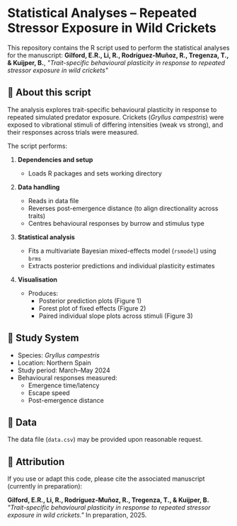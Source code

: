 # Statistical Analyses – Repeated Stressor Exposure in Wild Crickets

This repository contains the R script used to perform the statistical analyses for the manuscript:
**Gilford, E.R., Li, R., Rodríguez-Muñoz, R., Tregenza, T., & Kuijper, B.**, *"Trait-specific behavioural plasticity in response to repeated stressor exposure in wild crickets"*

## 📄 About this script

The analysis explores trait-specific behavioural plasticity in response to repeated simulated predator exposure. Crickets (*Gryllus campestris*) were exposed to vibrational stimuli of differing intensities (weak vs strong), and their responses across trials were measured.

The script performs:

1. **Dependencies and setup**
   - Loads R packages and sets working directory

2. **Data handling**
   - Reads in data file
   - Reverses post-emergence distance (to align directionality across traits)
   - Centres behavioural responses by burrow and stimulus type

3. **Statistical analysis**
   - Fits a multivariate Bayesian mixed-effects model (`rsmodel`) using `brms`
   - Extracts posterior predictions and individual plasticity estimates

4. **Visualisation**
   - Produces:
     - Posterior prediction plots (Figure 1)
     - Forest plot of fixed effects (Figure 2)
     - Paired individual slope plots across stimuli (Figure 3)

## 🧪 Study System

- Species: *Gryllus campestris*
- Location: Northern Spain
- Study period: March–May 2024
- Behavioural responses measured:
  - Emergence time/latency
  - Escape speed
  - Post-emergence distance

## 📂 Data

The data file (`data.csv`) may be provided upon reasonable request.

## 📝 Attribution

If you use or adapt this code, please cite the associated manuscript (currently in preparation):

**Gilford, E.R., Li, R., Rodríguez-Muñoz, R., Tregenza, T., & Kuijper, B.**  
*"Trait-specific behavioural plasticity in response to repeated stressor exposure in wild crickets."* In preparation, 2025.
